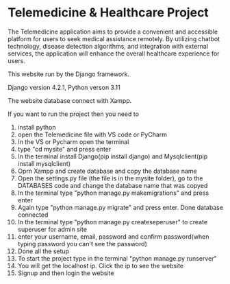 <h1> Telemedicine & Healthcare Project </h1>

The Telemedicine application aims to provide a convenient and accessible platform for users to seek medical assistance remotely. By utilizing chatbot technology, disease detection algorithms, and integration with external services, the application will enhance the overall healthcare experience for users. 

This website run by the Django framework.

Django version 4.2.1, Python verson 3.11

The website database connect with Xampp.


If you want to run the project then you need to 
1) install python
2) open the Telemedicine file with VS code or PyCharm
3) In the VS or Pycharm open the terminal
4) type "cd mysite" and press enter
5) In the terminal install Django(pip install django) and Mysqlclient(pip install mysqlclient)
5) Oprn Xampp and create database and copy the database name
6) Open the settings.py file (the file is in the mysite folder),
   go to the DATABASES code and change the database name that was copyed
7) In the terminal type "python manage.py makemigrations" and press enter
8) Again type "python manage.py migrate" and press enter. Done database connected
9) In the terminal type "python manage.py createseperuser" to create superuser for admin site
10) enter your username, email, password and confirm password(when typing password you can't see the password)
11) Done all the setup
12) To start the project type in the terminal "python manage.py runserver"
13) You will get the localhost ip. Click the ip to see the website
14) Signup and then login the website
